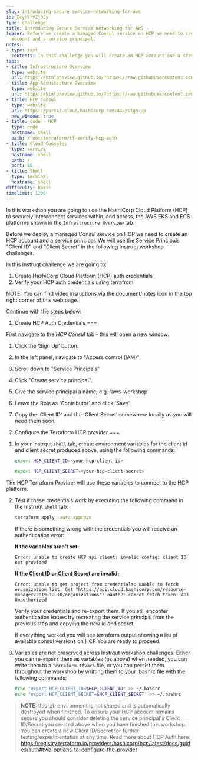 ```yaml
---
slug: introducing-secure-service-networking-for-aws
id: 6cyn7rf2j33y
type: challenge
title: Introducing Secure Service Networking for AWS
teaser: Before we create a managed Consul service on HCP we need to create an HCP
  account and a service principal.
notes:
- type: text
  contents: In this challenge you will create an HCP account and a service principal.
tabs:
- title: Infrastructure Overview
  type: website
  url: https://htmlpreview.github.io/?https://raw.githubusercontent.com/hashicorp/field-workshops-consul/master/instruqt-tracks/secure-service-networking-for-aws/assets/images/ssn4aws-infra-overview.html
- title: App Architecture Overview
  type: website
  url: https://htmlpreview.github.io/?https://raw.githubusercontent.com/hashicorp/field-workshops-consul/master/instruqt-tracks/secure-service-networking-for-aws/assets/images/ssn4aws-app-overview.html
- title: HCP Consul
  type: website
  url: https://portal.cloud.hashicorp.com:443/sign-up
  new_window: true
- title: code - HCP
  type: code
  hostname: shell
  path: /root/terraform/tf-verify-hcp-auth
- title: Cloud Consoles
  type: service
  hostname: shell
  path: /
  port: 80
- title: Shell
  type: terminal
  hostname: shell
difficulty: basic
timelimit: 1200
---
```

In this workshop you are going to use the HashiCorp Cloud Platform (HCP) to securely interconnect services within, and across, the AWS EKS and ECS platforms shown in the `Infrastructure Overview` tab.

Before we deploy a managed Consul service on HCP we need to create an HCP account and a service principal. We will use the Service Principals "Client ID" and "Client Secret" in the following Instruqt workshop challenges.

In this Instruqt challenge we are going to:

1. Create HashiCorp Cloud Platform (HCP) auth credentials
2. Verify your HCP auth credentials using terrafrom

NOTE: You can find video insructions via the document/notes icon in the top right corner of this web page.

Continue with the steps below:

1) Create HCP Auth Credentials
===

First navigate to the *HCP Consul* tab - this will open a new window.

1. Click the 'Sign Up' button.

2. In the left panel, navigate to "Access control (IAM)"

3. Scroll down to "Service Principals"

4. Click "Create service principal".

5. Give the service principal a name, e.g. 'aws-workshop'

6. Leave the Role as 'Contributor' and click 'Save'

7. Copy the 'Client ID' and the 'Client Secret' somewhere locally as you will need them soon.


2) Configure the Terraform HCP provider
===
1. In your Instrqut `shell` tab, create environment variables for the client id and client secret produced above, using the following commands:

    ```sh
    export HCP_CLIENT_ID=<your-hcp-client-id>
    ```

    ```sh
    export HCP_CLIENT_SECRET=<your-hcp-client-secret>
    ```

The HCP Terraform Provider will use these variables to connect to the HCP platform.


2. Test if these credentials work by executing the following command in the Instruqt `shell` tab:

   ```sh
   terraform apply -auto-approve
   ```

    If there is something wrong with the credentials you will receive an authentication error:

    **If the variables aren't set:**

    `Error: unable to create HCP api client: invalid config: client ID not provided`

    **If the Client ID or Client Secret are invalid:**

    `Error: unable to get project from credentials: unable to fetch organization list: Get "https://api.cloud.hashicorp.com/resource-manager/2019-12-10/organizations": oauth2: cannot fetch token: 401 Unauthorized`

    Verify your credentials and re-export them. If you still enconter authentication issues try recreating the service principal from the previous step and copying the new id and secret.

    If everything worked you will see terraform output showing a list of available consul versions on HCP You are ready to proceed.


3. Variables are not preserved across Instrqut workshop challenges. Either you can re-`export` them as variables (as above) when needed, you can write them to a `terraform.tfvars` file, or you can persist them throughout the workshop by writting them to your .bashrc file with the following commands:

    ```sh
    echo "export HCP_CLIENT_ID=$HCP_CLIENT_ID" >> ~/.bashrc
    echo "export HCP_CLIENT_SECRET=$HCP_CLIENT_SECRET" >> ~/.bashrc
    ```

> **NOTE:** this lab environment is not shared and is automatically destroyed when finished. To ensure your HCP account remains secure you should consider deleting the service principal's Client ID/Secret you created above when you have finished this workshop. You can create a new Client ID/Secret for further testing/experimentation at any time. Read more about HCP Auth here: https://registry.terraform.io/providers/hashicorp/hcp/latest/docs/guides/auth#two-options-to-configure-the-provider

